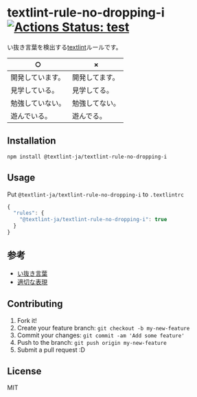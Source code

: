 # textlint-rule-no-dropping-i [![Actions Status: test](https://github.com/textlint-ja/textlint-rule-no-dropping-i/workflows/test/badge.svg)](https://github.com/textlint-ja/textlint-rule-no-dropping-i/actions?query=workflow%3A"test")

い抜き言葉を検出する[textlint](https://github.com/textlint/textlint "textlint")ルールです。

| ○ | × |
| --- | --- |
| 開発しています。 | 開発してます。 |
| 見学している。 | 見学してる。 |
| 勉強していない。 | 勉強してない。 |
| 遊んでいる。 | 遊んでる。 |

## Installation

    npm install @textlint-ja/textlint-rule-no-dropping-i

## Usage

Put `@textlint-ja/textlint-rule-no-dropping-i` to `.textlintrc`

```js
{
  "rules": {
    "@textlint-ja/textlint-rule-no-dropping-i": true
  }
}
```

## 参考

- [い抜き言葉](https://www.students.keio.ac.jp/hy/law/class/registration/files/a1399948036427.pdf)
- [適切な表現](https://www.nhk.or.jp/kokokoza/tv/basickokugo/archive/basic_kokugo_20.pdf)

## Contributing

1. Fork it!
2. Create your feature branch: `git checkout -b my-new-feature`
3. Commit your changes: `git commit -am 'Add some feature'`
4. Push to the branch: `git push origin my-new-feature`
5. Submit a pull request :D

## License

MIT

